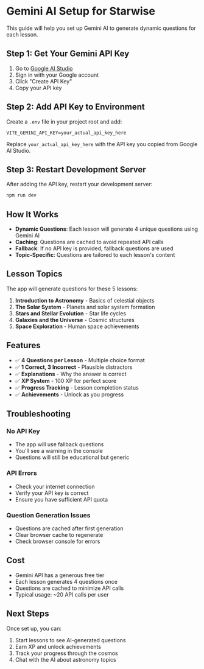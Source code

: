 # Gemini AI Setup for Starwise

This guide will help you set up Gemini AI to generate dynamic questions for each lesson.

## Step 1: Get Your Gemini API Key

1. Go to [Google AI Studio](https://makersuite.google.com/app/apikey)
2. Sign in with your Google account
3. Click "Create API Key"
4. Copy your API key

## Step 2: Add API Key to Environment

Create a `.env` file in your project root and add:

```env
VITE_GEMINI_API_KEY=your_actual_api_key_here
```

Replace `your_actual_api_key_here` with the API key you copied from Google AI Studio.

## Step 3: Restart Development Server

After adding the API key, restart your development server:

```bash
npm run dev
```

## How It Works

- **Dynamic Questions**: Each lesson will generate 4 unique questions using Gemini AI
- **Caching**: Questions are cached to avoid repeated API calls
- **Fallback**: If no API key is provided, fallback questions are used
- **Topic-Specific**: Questions are tailored to each lesson's content

## Lesson Topics

The app will generate questions for these 5 lessons:

1. **Introduction to Astronomy** - Basics of celestial objects
2. **The Solar System** - Planets and solar system formation
3. **Stars and Stellar Evolution** - Star life cycles
4. **Galaxies and the Universe** - Cosmic structures
5. **Space Exploration** - Human space achievements

## Features

- ✅ **4 Questions per Lesson** - Multiple choice format
- ✅ **1 Correct, 3 Incorrect** - Plausible distractors
- ✅ **Explanations** - Why the answer is correct
- ✅ **XP System** - 100 XP for perfect score
- ✅ **Progress Tracking** - Lesson completion status
- ✅ **Achievements** - Unlock as you progress

## Troubleshooting

### No API Key
- The app will use fallback questions
- You'll see a warning in the console
- Questions will still be educational but generic

### API Errors
- Check your internet connection
- Verify your API key is correct
- Ensure you have sufficient API quota

### Question Generation Issues
- Questions are cached after first generation
- Clear browser cache to regenerate
- Check browser console for errors

## Cost

- Gemini API has a generous free tier
- Each lesson generates 4 questions once
- Questions are cached to minimize API calls
- Typical usage: ~20 API calls per user

## Next Steps

Once set up, you can:
1. Start lessons to see AI-generated questions
2. Earn XP and unlock achievements
3. Track your progress through the cosmos
4. Chat with the AI about astronomy topics 